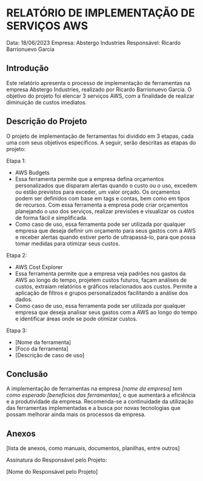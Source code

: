 # RELATÓRIO DE IMPLEMENTAÇÃO DE SERVIÇOS AWS

Data: 18/06/2023
Empresa: Abstergo Industries 
Responsável: Ricardo Barrionuevo Garcia

## Introdução
Este relatório apresenta o processo de implementação de ferramentas na empresa Abstergo Industries, realizado por Ricardo Barrionuevo Garcia. O objetivo do projeto foi elencar 3 serviços AWS, com a finalidade de realizar diminuição de custos imediatos.

## Descrição do Projeto
O projeto de implementação de ferramentas foi dividido em 3 etapas, cada uma com seus objetivos específicos. A seguir, serão descritas as etapas do projeto:

Etapa 1: 
- AWS Budgets
- Essa ferramenta permite que a empresa defina orçamentos personalizados que disparam alertas quando o custo ou o uso, excedem ou estão previstos para exceder, um valor orçado. Os orçamentos podem ser definidos com base em tags e contas, bem como em tipos de recursos. Com essa ferramenta a empresa pode criar orçamentos planejando o uso dos serviços, realizar previsões e visualizar os custos de forma fácil e simplificada.
- Como caso de uso, essa ferramenta pode ser utilizada por qualquer empresa que deseja definir um orçamento para seus gastos com a AWS e receber alertas quando estiver perto de ultrapassá-lo, para que possa tomar medidas para otimizar seus custos.

Etapa 2: 
- AWS Cost Explorer
- Essa ferramenta permite que a empresa veja padrões nos gastos da AWS ao longo do tempo, projetem custos futuros, façam análises de custos, extraiam relatórios e gráficos relacionados aos custos. Permite a aplicação de filtros e grupos personalizados facilitando a análise dos dados.
- Como caso de uso, essa ferramenta pode ser utilizada por qualquer empresa que deseja analisar seus gastos com a AWS ao longo do tempo e identificar áreas onde se pode otimizar custos.

Etapa 3: 
- [Nome da ferramenta]
- [Foco da ferramenta]
- [Descrição de caso de uso]



## Conclusão
A implementação de ferramentas na empresa *[nome da empresa] tem como esperado [benefícios das ferramentas]*, o que aumentará a eficiência e a produtividade da empresa. Recomenda-se a continuidade da utilização das ferramentas implementadas e a busca por novas tecnologias que possam melhorar ainda mais os processos da empresa.

## Anexos

[lista de anexos, como manuais, documentos, planilhas, entre outros]

Assinatura do Responsável pelo Projeto:

[Nome do Responsável pelo Projeto]
